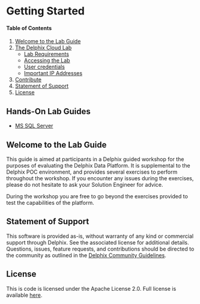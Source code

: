 
# Getting Started

#### Table of Contents
1. [Welcome to the Lab Guide](#welcome)
2. [The Delphix Cloud Lab](/cloudshare/README.md)
    * [Lab Requirements](/cloudshare/README.md#requirements)
    * [Accessing the Lab](/cloudshare/README.md#access)
    * [User credentials](/cloudshare/README.md#credentials)
    * [Important IP Addresses](/cloudshare/README.md#ipaddresses)
3.  [Contribute](./contributing/README.md)
4.  [Statement of Support](#statement-of-support)
5.  [License](#license)

## Hands-On Lab Guides
 * [MS SQL Server](/mssql-exercises/README.md)

## <a id="welcome"></a>Welcome to the Lab Guide

This guide is aimed at participants in a Delphix guided workshop for the purposes of evaluating the Delphix Data Platform. 
It is supplemental to the Delphix POC environment, and provides several exercises to perform throughout the workshop. If you encounter any issues during the exercises, please do not hesitate to ask your Solution Engineer for advice.

During the workshop you are free to go beyond the exercises provided to test the capabilities of the platform.


## <a id="statement-of-support"></a>Statement of Support

This software is provided as-is, without warranty of any kind or commercial support through Delphix. See the associated license for additional details. Questions, issues, feature requests, and contributions should be directed to the community as outlined in the [Delphix Community Guidelines](https://delphix.github.io/community-guidelines.html).

## <a id="license"></a>License

This is code is licensed under the Apache License 2.0. Full license is available [here](./LICENSE).